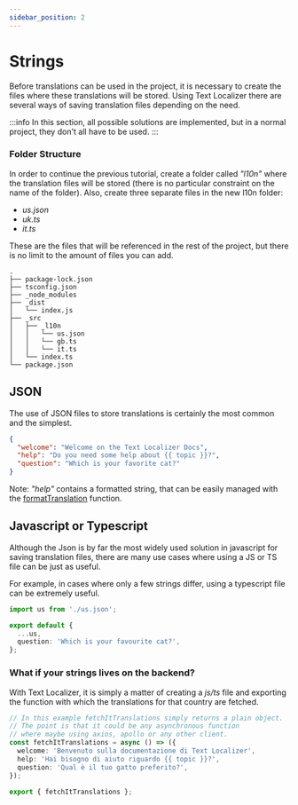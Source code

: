 ```yaml
---
sidebar_position: 2
---
```


# Strings

Before translations can be used in the project, it is necessary to create the files where these translations will be stored. Using Text Localizer there are several ways of saving translation files depending on the need.

:::info
In this section, all possible solutions are implemented, but in a normal project, they don't all have to be used.
:::

### Folder Structure

In order to continue the previous tutorial, create a folder called _"l10n"_ where the translation files will be stored (there is no particular constraint on the name of the folder).
Also, create three separate files in the new l10n folder:

- _us.json_
- _uk.ts_
- _it.ts_

These are the files that will be referenced in the rest of the project, but there is no limit to the amount of files you can add.

```
.
├── package-lock.json
├── tsconfig.json
├── _node_modules
├── _dist
│   └── index.js
├── _src
│   ├── _l10n
│   │   └── us.json
│   │   └── gb.ts
│   │   └── it.ts
│   └── index.ts
└── package.json
```

## JSON

The use of JSON files to store translations is certainly the most common and the simplest.

```json title="src/l10n/us.json"
{
  "welcome": "Welcome on the Text Localizer Docs",
  "help": "Do you need some help about {{ topic }}?",
  "question": "Which is your favorite cat?"
}
```

Note: _"help"_ contains a formatted string, that can be easily managed with the [formatTranslation](/docs/api-reference/text-localizer#formattranslation) function.

## Javascript or Typescript

Although the Json is by far the most widely used solution in javascript for saving translation files, there are many use cases where using a JS or TS file can be just as useful.

For example, in cases where only a few strings differ, using a typescript file can be extremely useful.

```ts title="src/l10n/gb.ts"
import us from './us.json';

export default {
  ...us,
  question: 'Which is your favourite cat?',
};
```

### What if your strings lives on the backend?

With Text Localizer, it is simply a matter of creating a _js/ts_ file and exporting the function with which the translations for that country are fetched.

```ts title="src/l10n/it.ts"
// In this example fetchItTranslations simply returns a plain object.
// The point is that it could be any asynchronous function
// where maybe using axios, apollo or any other client.
const fetchItTranslations = async () => ({
  welcome: 'Benvenuto sulla documentazione di Text Localizer',
  help: 'Hai bisogno di aiuto riguardo {{ topic }}?',
  question: 'Qual è il tuo gatto preferito?',
});

export { fetchItTranslations };
```
